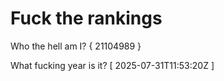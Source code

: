 # Fuck the rankings

Who the hell am I?
{ 21104989 }

What fucking year is it?
[ 2025-07-31T11:53:20Z ]
